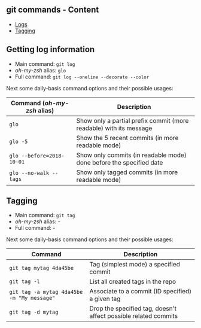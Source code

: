 ## git commands - Content

* [Logs](#getting-log-information)
* [Tagging](#tagging)

## Getting log information

- Main command: `git log`
- *oh-my-zsh* alias: `glo`
- Full command: `git log --oneline --decorate --color`

Next some daily-basis command options and their possible usages:

Command (*oh-my-zsh* alias) | Description
--- |--- 
`glo` | Show only a partial prefix commit (more readable) with its message
`glo -5` | Show the 5 recent commits (in more readable mode)
`glo --before=2018-10-01` | Show only commits (in readable mode) done before the specified date
`glo --no-walk --tags` | Show only tagged commits (in more readable mode)

## Tagging

- Main command: `git tag`
- *oh-my-zsh* alias: -
- Full command: -

Next some daily-basis command options and their possible usages:

Command | Description
--- | --- 
`git tag mytag 4da45be` | Tag (simplest mode) a specified commit
`git tag -l` | List all created tags in the repo
`git tag -a mytag 4da45be -m "My message"` | Associate to a commit (ID specified) a given tag
`git tag -d mytag` | Drop the specified tag, doesn't affect possible related commits
<!--stackedit_data:
eyJoaXN0b3J5IjpbLTE0OTg5Nzc3NDgsLTEwNjI2MTUzODAsLT
E4NjA2NTg3NjBdfQ==
-->